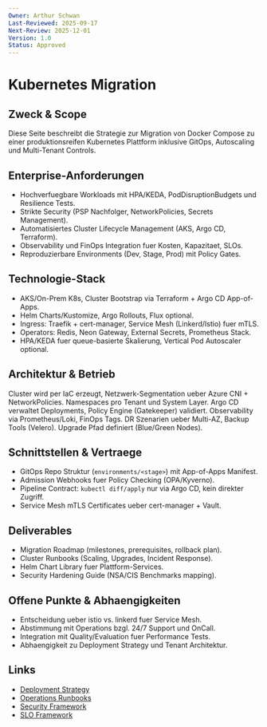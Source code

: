 ```yaml
---
Owner: Arthur Schwan
Last-Reviewed: 2025-09-17
Next-Review: 2025-12-01
Version: 1.0
Status: Approved
---
```

# Kubernetes Migration

## Zweck & Scope
Diese Seite beschreibt die Strategie zur Migration von Docker Compose zu einer produktionsreifen Kubernetes Plattform inklusive GitOps, Autoscaling und Multi-Tenant Controls.

## Enterprise-Anforderungen
- Hochverfuegbare Workloads mit HPA/KEDA, PodDisruptionBudgets und Resilience Tests.
- Strikte Security (PSP Nachfolger, NetworkPolicies, Secrets Management).
- Automatisiertes Cluster Lifecycle Management (AKS, Argo CD, Terraform).
- Observability und FinOps Integration fuer Kosten, Kapazitaet, SLOs.
- Reproduzierbare Environments (Dev, Stage, Prod) mit Policy Gates.

## Technologie-Stack
- AKS/On-Prem K8s, Cluster Bootstrap via Terraform + Argo CD App-of-Apps.
- Helm Charts/Kustomize, Argo Rollouts, Flux optional.
- Ingress: Traefik + cert-manager, Service Mesh (Linkerd/Istio) fuer mTLS.
- Operators: Redis, Neon Gateway, External Secrets, Prometheus Stack.
- HPA/KEDA fuer queue-basierte Skalierung, Vertical Pod Autoscaler optional.

## Architektur & Betrieb
Cluster wird per IaC erzeugt, Netzwerk-Segmentation ueber Azure CNI + NetworkPolicies. Namespaces pro Tenant und System Layer. Argo CD verwaltet Deployments, Policy Engine (Gatekeeper) validiert. Observability via Prometheus/Loki, FinOps Tags. DR Szenarien ueber Multi-AZ, Backup Tools (Velero). Upgrade Pfad definiert (Blue/Green Nodes).

## Schnittstellen & Vertraege
- GitOps Repo Struktur (`environments/<stage>`) mit App-of-Apps Manifest.
- Admission Webhooks fuer Policy Checking (OPA/Kyverno).
- Pipeline Contract: `kubectl diff/apply` nur via Argo CD, kein direkter Zugriff.
- Service Mesh mTLS Certificates ueber cert-manager + Vault.

## Deliverables
- Migration Roadmap (milestones, prerequisites, rollback plan).
- Cluster Runbooks (Scaling, Upgrades, Incident Response).
- Helm Chart Library fuer Plattform-Services.
- Security Hardening Guide (NSA/CIS Benchmarks mapping).

## Offene Punkte & Abhaengigkeiten
- Entscheidung ueber istio vs. linkerd fuer Service Mesh.
- Abstimmung mit Operations bzgl. 24/7 Support und OnCall.
- Integration mit Quality/Evaluation fuer Performance Tests.
- Abhaengigkeit zu Deployment Strategy und Tenant Architektur.

## Links
- [Deployment Strategy](md.html?path=deployment/deployment.md)
- [Operations Runbooks](md.html?path=operations/operations.md)
- [Security Framework](md.html?path=security/security.md)
- [SLO Framework](md.html?path=slo/slo.md)

